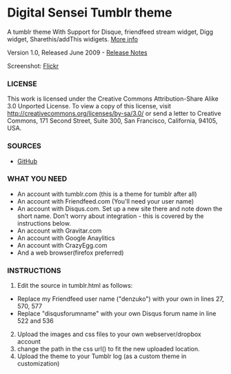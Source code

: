Digital Sensei Tumblr theme
===========================
A tumblr theme With Support for Disque, friendfeed stream widget, Digg widget, Sharethis/addThis widigets.
<a href="http://denzuko.wordpress.com">More info</a>

Version 1.0, Released June 2009 - <a href="http://github.com/denzuko/digital-sensei-tumblr-theme/commits/master/">Release Notes</a>

Screenshot: <a href="http://www.flickr.com/photos/plasticshore/2962383568/">Flickr</a>

### LICENSE
This work is licensed under the Creative Commons Attribution-Share Alike 3.0 Unported License. To view a copy of this license, visit http://creativecommons.org/licenses/by-sa/3.0/ or send a letter to Creative Commons, 171 Second Street, Suite 300, San Francisco, California, 94105, USA.

### SOURCES
<ul>
  <li><a href="http://github.com/denzuko/digital-sensei-tumblr-theme/tree/master">GitHub</a></li>
</ul>

### WHAT YOU NEED
- An account with tumblr.com (this is a theme for tumblr after all)
- An account with Friendfeed.com (You'll need your user name)
- An account with Disqus.com. Set up a new site there and note down the short name. Don't worry about integration - this is covered by the instructions below.
- An account with Gravitar.com
- An account with Google Anaylitics
- An account with CrazyEgg.com
- And a web browser(firefox preferred)

### INSTRUCTIONS

1. Edit the source in tumblr.html as follows:
  * Replace my Friendfeed user name ("denzuko") with your own in lines 27, 570, 577
  * Replace "disqusforumname" with your own Disqus forum name in line 522 and 536
2. Upload the images and css files to your own webserver/dropbox account
3. change the path in the css url() to fit the new uploaded location.
3. Upload the theme to your Tumblr log (as a custom theme in customization)